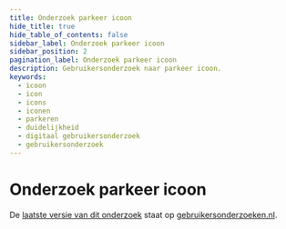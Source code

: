 ```yaml
---
title: Onderzoek parkeer icoon
hide_title: true
hide_table_of_contents: false
sidebar_label: Onderzoek parkeer icoon
sidebar_position: 2
pagination_label: Onderzoek parkeer icoon
description: Gebruikersonderzoek naar parkeer icoon.
keywords:
  - icoon
  - icon
  - icons
  - iconen
  - parkeren
  - duidelijkheid
  - digitaal gebruikersonderzoek
  - gebruikersonderzoek
---
```


<!-- @license CC0-1.0 -->

# Onderzoek parkeer icoon

De [laatste versie van dit onderzoek](https://gebruikersonderzoeken.nl/docs/onderzoek-bekijken/iconen/utrecht-parkeer-icoon) staat op [gebruikersonderzoeken.nl](https://gebruikersonderzoeken.nl/).

